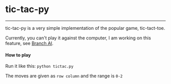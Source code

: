 tic-tac-py
==========
- - -

tic-tac-py is a very simple implementation of the popular game, tic-tact-toe.

Currently, you can't play it against the computer, I am working on this feature, see [Branch AI](https://github.com/souravzzz/tic-tac-py/tree/ai).

#### How to play

Run it like this: `python tictac.py`

The moves are given as `row column` and the range is `0-2`
